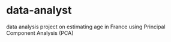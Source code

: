# data-analyst
data analysis project on estimating age in France using Principal Component Analysis (PCA)
